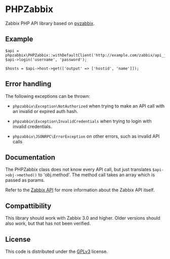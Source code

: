 # PHPZabbix

Zabbix PHP API library based on [pyzabbix][0].

## Example

    $api = phpzabbix\PHPZabbix::withDefaultClient('http://example.com/zabbix/api_jsonrpc.php');
    $api->login('username', 'password');

    $hosts = $api->host->get(['output' => ['hostid', 'name']]);

## Error handling

The following exceptions can be thrown:

* `phpzabbix\Exception\NotAuthorized` when trying to make an API call with an
  invalid or expired auth hash.

* `phpzabbix\Exception\InvalidCredentials` when trying to login with invalid
  credentials.

* `phpzabbix\JSONRPC\ErrorException` on other errors, such as invalid API calls

## Documentation

The PHPZabbix class does not know every API call, but just translates
`$api->obj->method()` to 'obj.method'. The method call takes an array which
is passed as params.

Refer to the [Zabbix API][1] for more information about the Zabbix API
itself.

## Compattibility

This library should work with Zabbix 3.0 and higher. Older versions should also
work, but that has not been verified.

## License

This code is distributed under the [GPLv3][2] license.

[0]:https://github.com/lukecyca/pyzabbix
[1]:https://www.zabbix.com/documentation/3.4/manual/api
[2]:LICENSE
